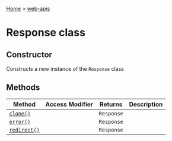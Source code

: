 <!-- docId=web-apis.response -->

[Home](./index.md) &gt; [web-apis](./web-apis.md)

# Response class


## Constructor

Constructs a new instance of the `Response` class

## Methods

|  Method | Access Modifier | Returns | Description |
|  --- | --- | --- | --- |
|  [`clone()`](./web-apis.response.clone.md) |  | `Response` |  |
|  [`error()`](./web-apis.response.error.md) |  | `Response` |  |
|  [`redirect()`](./web-apis.response.redirect.md) |  | `Response` |  |

